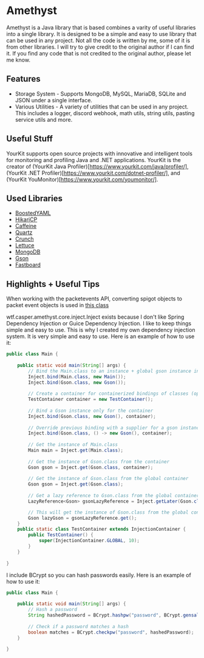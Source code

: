# Amethyst

Amethyst is a Java library that is based combines a varity of useful libraries
into a single library. It is designed to
be a simple and easy to use library that can be used in any project. Not all the
code is written by me, some of it is
from other libraries. I will try to give credit to the original author if I can
find it. If you find any code that is
not credited to the original author, please let me know.

## Features

* Storage System - Supports MongoDB, MySQL, MariaDB, SQLite and JSON under a
  single interface.
* Various Utilities - A variety of utilities that can be used in any project.
  This includes a logger, discord webhook,
  math utils, string utils, pasting service utils and more.

## Useful Stuff

YourKit supports open source projects with innovative and intelligent tools
for monitoring and profiling Java and .NET applications.
YourKit is the creator of (YourKit Java Profiler)[https://www.yourkit.com/java/profiler/],
(YourKit .NET Profiler)[https://www.yourkit.com/dotnet-profiler/],
and (YourKit YouMonitor)[https://www.yourkit.com/youmonitor/].

## Used Libraries

* [BoostedYAML](https://github.com/dejvokep/boosted-yaml)
* [HikariCP](https://github.com/brettwooldridge/HikariCP)
* [Caffeine](https://github.com/ben-manes/caffeine)
* [Quartz](https://github.com/quartz-scheduler/quartz)
* [Crunch](https://github.com/Redempt/Crunch)
* [Lettuce](https://github.com/lettuce-io/lettuce-core)
* [MongoDB](https://github.com/mongodb/mongo-java-driver)
* [Gson](https://github.com/google/gson)
* [Fastboard](https://github.com/MrMicky-FR/FastBoard)

## Highlights + Useful Tips

When working with the packetevents API, converting spigot objects to packet event objects is used in [this class](https://github.com/retrooper/packetevents/blob/2.0/spigot/src/main/java/io/github/retrooper/packetevents/util/SpigotConversionUtil.java)

wtf.casper.amethyst.core.inject.Inject exists because I don't like Spring Dependency Injection or Guice Dependency Injection. I like to keep things simple and easy to use. This is why I created my own dependency injection system. It is very simple and easy to use. Here is an example of how to use it:

```java
public class Main {
    
    public static void main(String[] args) {
        // Bind the Main.class to an instance + global gson instance in the global/default container
        Inject.bind(Main.class, new Main());
        Inject.bind(Gson.class, new Gson());
      
        // Create a container for containerized bindings of classes (optional, there is a global one)
        TestContainer container = new TestContainer();
        
        // Bind a Gson instance only for the container
        Inject.bind(Gson.class, new Gson(), container);
        
        // Override previous binding with a supplier for a gson instance for new instance every time in that container
        Inject.bind(Gson.class, () -> new Gson(), container);
        
        // Get the instance of Main.class
        Main main = Inject.get(Main.class); 
      
        // Get the instance of Gson.class from the container
        Gson gson = Inject.get(Gson.class, container);
        
        // Get the instance of Gson.class from the global container
        Gson gson = Inject.get(Gson.class); 
        
        // Get a lazy reference to Gson.class from the global container. This is useful if you want to get the object before its created and use it after its created.
        LazyReference<Gson> gsonLazyReference = Inject.getLater(Gson.class);

        // This will get the instance of Gson.class from the global container. When this is ran for the first time it'll run the get function and then cache the value.
        Gson lazyGson = gsonLazyReference.get();
    }
    public static class TestContainer extends InjectionContainer {
        public TestContainer() {
            super(InjectionContainer.GLOBAL, 10);
        }
    } 
    
}
```

I include BCrypt so you can hash passwords easily. Here is an example of how to use it:

```java
public class Main {
    
    public static void main(String[] args) {
        // Hash a password
        String hashedPassword = BCrypt.hashpw("password", BCrypt.gensalt());
        
        // Check if a password matches a hash
        boolean matches = BCrypt.checkpw("password", hashedPassword);
    }
    
}
```